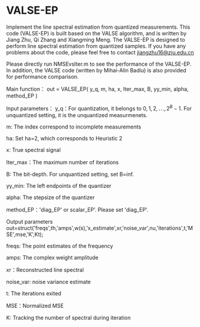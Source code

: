 # VALSE-EP
Implement the line spectral estimation from quantized measurements.
This code (VALSE-EP) is built based on the VALSE algorithm, and is written by Jiang Zhu, Qi Zhang and Xiangming Meng. 
The VALSE-EP is designed to perform line spectral estimation from quantized samples. 
If you have any problems about the code, please feel free to contact jiangzhu16@zju.edu.cn


Please directly run NMSEvsIter.m to see the performance of the VALSE-EP. 
In addition, the VALSE code (written by Mihai-Alin Badiu) is also provided for performance comparison.


Main function：
out = VALSE_EP( y_q, m, ha, x, Iter_max, B, yy_min, alpha, method_EP )

Input parameters：
y_q：For quantization, it belongs to $0,1,2,\cdots,2^B-1$. For unquantized setting, it is the unquantized measurmenets.

m: The index correspond to incomplete measurements 

ha: Set ha=2, which corresponds to Heuristic 2

x: True spectral signal

Iter_max：The maximum number of iterations

B: The bit-depth. For unquantized setting, set B=inf.

yy_min: The left endpoints of the quantizer

alpha: The stepsize of the quantizer

method_EP：'diag_EP' or scalar_EP’. Please set 'diag_EP'.

Output parameters
out=struct('freqs',th,'amps',w(s),'x_estimate',xr,'noise_var',nu,'iterations',t,'MSE',mse,'K',Kt);

freqs: The point estimates of the frequency

amps: The complex weight amplitude

xr：Reconstructed line spectral

noise_var: noise variance estimate

t: The iterations exited 

MSE：Normalized MSE

K: Tracking the number of spectral during iteration


